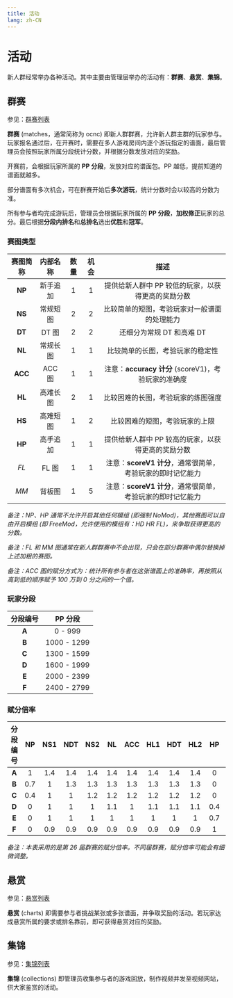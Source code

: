 ```yaml
---
title: 活动
lang: zh-CN
---
```


# 活动

新人群经常举办各种活动。其中主要由管理层举办的活动有：**群赛**、**悬赏**、**集锦**。

## 群赛

参见：[群赛列表](matches/README.md)

**群赛** (matches，通常简称为 ocnc) 即新人群群赛，允许新人群主群的玩家参与。玩家报名通过后，在开赛时，需要在多人游戏房间内逐个游玩指定的谱面，最后管理员会按照玩家所属分段统计分数，并根据分数发放对应的奖励。

开赛前，会根据玩家所属的 **PP 分段**，发放对应的谱面包。PP 越低，提前知道的谱面就越多。

部分谱面有多次机会，可在群赛开始后**多次游玩**，统计分数时会以较高的分数为准。

所有参与者均完成游玩后，管理员会根据玩家所属的 **PP 分段**，**加权修正**玩家的总分。最后根据**分段内排名**和**总排名**选出**优胜**和**冠军**。

### 赛图类型

| 赛图简称 | 内部名称 | 数量 | 机会 | 描述 |
| :-: | :-: | :-: | :-: | :-: |
| **NP** | 新手追加 | 1 | 1 | 提供给新人群中 PP 较低的玩家，以获得更高的奖励分数 |
| **NS** | 常规短图 | 2 | 2 | 比较简单的短图，考验玩家对一般谱面的处理能力 |
| **DT** | DT 图 | 2 | 2 | 还细分为常规 DT 和高难 DT |
| **NL** | 常规长图 | 1 | 1 | 比较简单的长图，考验玩家的稳定性 |
| **ACC** | ACC 图 | 1 | 1 | 注意：**accuracy 计分** (scoreV1)，考验玩家的准确度 |
| **HL** | 高难长图 | 2 | 1 | 比较困难的长图，考验玩家的练图强度 |
| **HS** | 高难短图 | 1 | 2 | 比较困难的短图，考验玩家的上限 |
| **HP** | 高手追加 | 1 | 1 | 提供给新人群中 PP 较高的玩家，以获得更高的奖励分数 |
| *FL* | FL 图 | 1 | 1 | 注意：**scoreV1 计分**，通常很简单，考验玩家的即时记忆能力 |
| *MM* | 背板图 | 1 | 5 | 注意：**scoreV1 计分**，通常很简单，考验玩家的即时记忆能力 |

*备注：NP、HP 通常不允许开启其他任何模组 (即强制 NoMod)，其他赛图可以自由开启模组 (即 FreeMod，允许使用的模组有：HD HR FL)，来争取获得更高的分数。*

*备注：FL 和 MM 图通常在新人群群赛中不会出现，只会在部分群赛中偶尔替换掉上述加粗的赛图。*

*备注：ACC 图的赋分方式为：统计所有参与者在这张谱面上的准确率，再按照从高到低的顺序赋予 100 万到 0 分之间的一个值。*

### 玩家分段

| 分段编号 | PP 分段 |
| :-: | :-: |
| **A** | 0 - 999 |
| **B** | 1000 - 1299 |
| **C** | 1300 - 1599 |
| **D** | 1600 - 1999 |
| **E** | 2000 - 2399 |
| **F** | 2400 - 2799 |

### 赋分倍率

| 分段编号 | NP | NS1 | NDT | NS2 | NL | ACC | HL1 | HDT | HL2 | HP | FL/MM | 理论总分 |
| :-: | :-: | :-: | :-: | :-: | :-: | :-: | :-: | :-: | :-: | :-: | :-: | :-: |
| **A** | 1 | 1.4 | 1.4 | 1.4 | 1.4 | 1.4 | 1.4 | 1.4 | 1.4 | 0 | 1.4 | **1360w** |
| **B** | 0.7 | 1 | 1.3 | 1.3 | 1.3 | 1.3 | 1.3 | 1.3 | 1.3 | 0 | 1.3 | **1210w** |
| **C** | 0.4 | 1 | 1 | 1.2 | 1.2 | 1.2 | 1.2 | 1.2 | 1.2 | 0 | 1 | **1060w** |
| **D** | 0 | 1 | 1 | 1 | 1.1 | 1 | 1.1 | 1.1 | 1.1 | 0.4 | 1 | **980w** |
| **E** | 0 | 1 | 1 | 1 | 1 | 1 | 1 | 1 | 1 | 0.7 | 1 | **970w** |
| **F** | 0 | 0.9 | 0.9 | 0.9 | 0.9 | 0.9 | 0.9 | 0.9 | 0.9 | 1 | 0.9 | **910w** |

*备注：本表采用的是第 26 届群赛的赋分倍率。不同届群赛，赋分倍率可能会有细微调整。*

## 悬赏

参见：[悬赏列表](charts/README.md)

**悬赏** (charts) 即需要参与者挑战某张或多张谱面，并争取奖励的活动。若玩家达成悬赏所属的要求或排名靠前，即可获得悬赏对应的奖励。

## 集锦

参见：[集锦列表](collections/README.md)

**集锦** (collections) 即管理员收集参与者的游戏回放，制作视频并发至视频网站，供大家鉴赏的活动。
